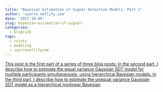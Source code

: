 ```yaml
---
title: "Bayesian Estimation of Signal Detection Models, Part 1"
author: 'vuorre.netlify.com'
date: '2017-10-09'
slug: bayesian-estimation-of-signal-
categories:
  - bloglink
tags:
  - rstats
  - modeling
  - vuorrenetlifycom
---
```


[This post is the first part of a series of three blog posts: In the second part, I describe how to estimate the equal variance Gaussian SDT model for multiple participants simultaneously, using hierarchical Bayesian models. In the third part, I describe how to estimate the unequal variance Gaussian SDT model as a hierarchical nonlinear Bayesian<i class="fas fa-external-link-alt"></i>](https://vuorre.netlify.com/post/2017/bayesian-estimation-of-signal-detection-theory-models-part-1/)

